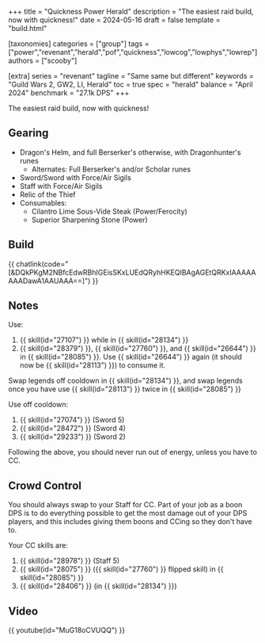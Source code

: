 +++
title = "Quickness Power Herald"
description = "The easiest raid build, now with quickness!"
date = 2024-05-16
draft = false
template = "build.html"

[taxonomies]
categories = ["group"]
tags = ["power","revenant","herald","pof","quickness","lowcog","lowphys","lowrep"]
authors = ["scooby"]

[extra]
series = "revenant"
tagline = "Same same but different"
keywords = "Guild Wars 2, GW2, LI, Herald"
toc = true
spec = "herald"
balance = "April 2024"
benchmark = "27.1k DPS"
+++

The easiest raid build, now with quickness!

## Gearing

- Dragon's Helm, and full Berserker's otherwise, with Dragonhunter's runes
  - Alternates: Full Berserker's and/or Scholar runes
- Sword/Sword with Force/Air Sigils
- Staff with Force/Air Sigils
- Relic of the Thief
- Consumables:
  - Cilantro Lime Sous-Vide Steak (Power/Ferocity)
  - Superior Sharpening Stone (Power)

## Build

{{ chatlink(code="[&DQkPKgM2NBfcEdwRBhIGEisSKxLUEdQRyhHKEQIBAgAGEtQRKxIAAAAAAAADawA1AAUAAA==]") }}

## Notes

Use:
1. {{ skill(id="27107") }} while in {{ skill(id="28134") }}  
1. {{ skill(id="28379") }}, {{ skill(id="27760") }}, and {{ skill(id="26644") }} in {{ skill(id="28085") }}. Use {{ skill(id="26644") }} again (it should now be {{ skill(id="28113") }}) to consume it.

Swap legends off cooldown in {{ skill(id="28134") }}, and swap legends once you have use {{ skill(id="28113") }} twice in {{ skill(id="28085") }}

Use off cooldown:

1. {{ skill(id="27074") }} (Sword 5)
1. {{ skill(id="28472") }} (Sword 4)
1. {{ skill(id="29233") }} (Sword 2)

Following the above, you should never run out of energy, unless you have to CC.

## Crowd Control

You should always swap to your Staff for CC. Part of your job as a boon DPS is to do everything possible to get the most damage out of your DPS players, and this includes giving them boons and CCing so they don't have to.

Your CC skills are:
1. {{ skill(id="28978") }} (Staff 5)  
1. {{ skill(id="28075") }} ({{ skill(id="27760") }} flipped skill) in {{ skill(id="28085") }}  
1. {{ skill(id="28406") }} (in {{ skill(id="28134") }})

## Video

{{ youtube(id="MuG18oCVUQQ") }}
